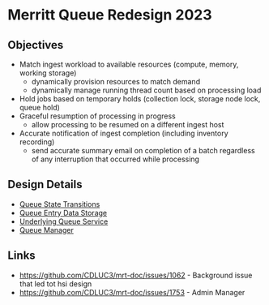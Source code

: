 # Merritt Queue Redesign 2023

## Objectives
- Match ingest workload to available resources (compute, memory, working storage)
  - dynamically provision resources to match demand
  - dynamically manage running thread count based on processing load
- Hold jobs based on temporary holds (collection lock, storage node lock, queue hold)
- Graceful resumption of processing in progress
  - allow processing to be resumed on a different ingest host
- Accurate notification of ingest completion (including inventory recording)
  - send accurate summary email on completion of a batch regardless of any interruption that occurred while processing

## Design Details
- [Queue State Transitions](states.md)
- [Queue Entry Data Storage](data.md)
- [Underlying Queue Service](service.md)
- [Queue Manager](manager.md)

## Links
- https://github.com/CDLUC3/mrt-doc/issues/1062 - Background issue that led tot hsi design
- https://github.com/CDLUC3/mrt-doc/issues/1753 - Admin Manager
